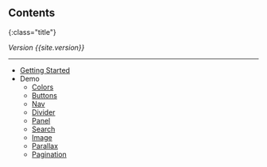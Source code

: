 ## Contents
{:class="title"}

*Version {{site.version}}*

---

* [Getting Started]({{site.baseurl}}/getting-started)
* Demo
  - [Colors]({{site.baseurl}}/demo/colors)
  - [Buttons]({{site.baseurl}}/demo/buttons)
  - [Nav]({{site.baseurl}}/demo/nav)
  - [Divider]({{site.baseurl}}/demo/divider)
  - [Panel]({{site.baseurl}}/demo/panel)
  - [Search]({{site.baseurl}}/demo/search)
  - [Image]({{site.baseurl}}/demo/image)
  - [Parallax]({{site.baseurl}}/demo/parallax)
  - [Pagination]({{site.baseurl}}/demo/pagination)
